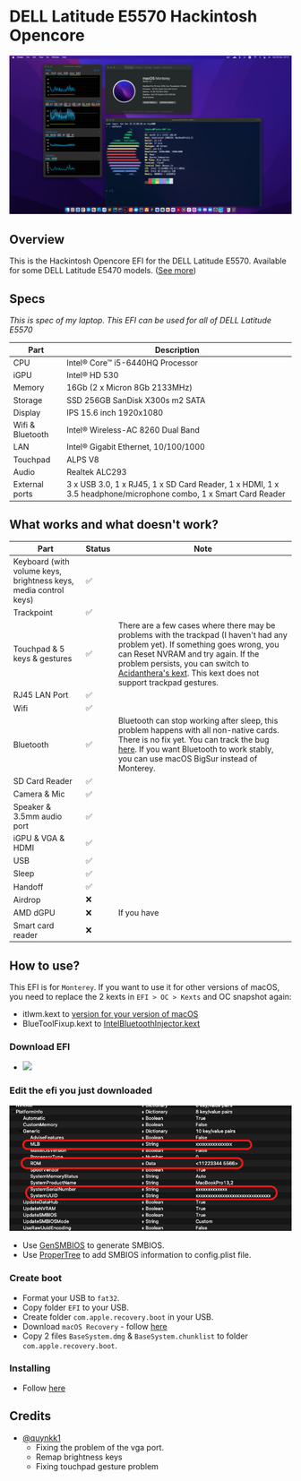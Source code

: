 # DELL Latitude E5570 Hackintosh Opencore

<p align="center">
  <img src="./screens/screenshot.png" style="margin: auto;"/>
</p>

## Overview

This is the Hackintosh Opencore EFI for the DELL Latitude E5570. Available for some DELL Latitude E5470 models. ([See more](https://github.com/misa198/dell-latitude-e5570-hackintosh/issues/9))

## Specs

<p><i>This is spec of my laptop. This EFI can be used for all of DELL Latitude E5570</i></p>

| Part             | Description                                                                                                    |
| ---------------- | -------------------------------------------------------------------------------------------------------------- |
| CPU              | Intel® Core™ i5-6440HQ Processor                                                                               |
| iGPU             | Intel® HD 530                                                                                                  |
| Memory           | 16Gb (2 x Micron 8Gb 2133MHz)                                                                                  |
| Storage          | SSD 256GB SanDisk X300s m2 SATA                                                                                |
| Display          | IPS 15.6 inch 1920x1080                                                                                        |
| Wifi & Bluetooth | Intel® Wireless-AC 8260 Dual Band                                                                              |
| LAN              | Intel® Gigabit Ethernet, 10/100/1000                                                                           |
| Touchpad         | ALPS V8                                                                                                        |
| Audio            | Realtek ALC293                                                                                                 |
| External ports   | 3 x USB 3.0, 1 x RJ45, 1 x SD Card Reader, 1 x HDMI, 1 x 3.5 headphone/microphone combo, 1 x Smart Card Reader |

<h2>What works and what doesn't work?</h2>

| Part                                                             | Status | Note                                                                                                                                                                                                                                                                                                                      |
| ---------------------------------------------------------------- | ------ | ------------------------------------------------------------------------------------------------------------------------------------------------------------------------------------------------------------------------------------------------------------------------------------------------------------------------- |
| Keyboard (with volume keys, brightness keys, media control keys) | ✅     |                                                                                                                                                                                                                                                                                                                           |
| Trackpoint                                                       | ✅     |                                                                                                                                                                                                                                                                                                                           |
| Touchpad & 5 keys & gestures                                     | ✅     | There are a few cases where there may be problems with the trackpad (I haven't had any problem yet). If something goes wrong, you can Reset NVRAM and try again. If the problem persists, you can switch to [Acidanthera's kext](https://github.com/acidanthera/VoodooPS2). This kext does not support trackpad gestures. |
| RJ45 LAN Port                                                    | ✅     |                                                                                                                                                                                                                                                                                                                           |
| Wifi                                                             | ✅     |                                                                                                                                                                                                                                                                                                                           |
| Bluetooth                                                        | ✅     | Bluetooth can stop working after sleep, this problem happens with all non-native cards. There is no fix yet. You can track the bug [here](https://github.com/acidanthera/bugtracker/issues/1821). If you want Bluetooth to work stably, you can use macOS BigSur instead of Monterey.                                     |
| SD Card Reader                                                   | ✅     |                                                                                                                                                                                                                                                                                                                           |
| Camera & Mic                                                     | ✅     |                                                                                                                                                                                                                                                                                                                           |
| Speaker & 3.5mm audio port                                       | ✅     |                                                                                                                                                                                                                                                                                                                           |
| iGPU & VGA & HDMI                                                | ✅     |                                                                                                                                                                                                                                                                                                                           |
| USB                                                              | ✅     |                                                                                                                                                                                                                                                                                                                           |
| Sleep                                                            | ✅     |                                                                                                                                                                                                                                                                                                                           |
| Handoff                                                          | ✅     |                                                                                                                                                                                                                                                                                                                           |
| Airdrop                                                          | ❌     |                                                                                                                                                                                                                                                                                                                           |
| AMD dGPU                                                         | ❌     | If you have                                                                                                                                                                                                                                                                                                               |
| Smart card reader                                                | ❌     |                                                                                                                                                                                                                                                                                                                           |

## How to use?

This EFI is for `Monterey`. If you want to use it for other versions of macOS, you need to replace the 2 kexts in `EFI > OC > Kexts` and OC snapshot again:

- itlwm.kext to [version for your version of macOS](https://github.com/OpenIntelWireless/itlwm/releases)
- BlueToolFixup.kext to [IntelBluetoothInjector.kext](https://github.com/OpenIntelWireless/IntelBluetoothFirmware/releases)

### Download EFI

- <a href="https://github.com/misa198/dell-latitude-e5570-hackintosh-opencore/releases">
    <img src="https://img.shields.io/github/v/release/misa198/dell-latitude-e5570-hackintosh?label=macOS Monterey&color=blue" />
  </a>

### Edit the efi you just downloaded

<p align="center">
  <img src="./screens/screenshot-smbios.png" style="margin: auto;"/>
</p>

- Use [GenSMBIOS](https://github.com/corpnewt/GenSMBIOS) to generate SMBIOS.
- Use [ProperTree](https://github.com/corpnewt/ProperTree) to add SMBIOS information to config.plist file.

### Create boot

- Format your USB to `fat32`.
- Copy folder `EFI` to your USB.
- Create folder `com.apple.recovery.boot` in your USB.
- Download `macOS Recovery` - follow [here](https://dortania.github.io/OpenCore-Install-Guide/installer-guide/)
- Copy 2 files `BaseSystem.dmg` & `BaseSystem.chunklist` to folder `com.apple.recovery.boot`.

### Installing

- Follow [here](https://dortania.github.io/OpenCore-Install-Guide/installation/installation-process.html)

## Credits

- [@quynkk1](https://github.com/quynkk1)
  - Fixing the problem of the vga port.
  - Remap brightness keys
  - Fixing touchpad gesture problem
